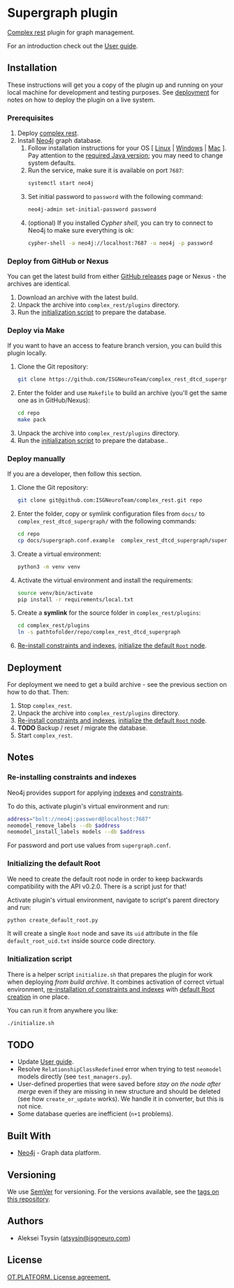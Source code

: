 # Supergraph plugin

[Complex rest](https://github.com/ISGNeuroTeam/complex_rest/tree/develop) plugin for graph management.

For an introduction check out the [User guide](docs/user-guide.md).

## Installation

These instructions will get you a copy of the plugin up and running on your local machine for development and testing purposes. See [deployment](#deployment) for notes on how to deploy the plugin on a live system.

### Prerequisites

1. Deploy [complex rest](https://github.com/ISGNeuroTeam/complex_rest).
2. Install [Neo4j](https://neo4j.com/docs/operations-manual/current/installation/) graph database.
    1. Follow installation instructions for your OS [ [Linux](https://neo4j.com/docs/operations-manual/current/installation/linux/) | [Windows](https://neo4j.com/docs/operations-manual/current/installation/windows/) | [Mac](https://neo4j.com/docs/operations-manual/current/installation/osx/) ]. Pay attention to the [required Java version](https://neo4j.com/docs/operations-manual/current/installation/requirements/#deployment-requirements-java); you may need to change system defaults.
    2. Run the service, make sure it is available on port `7687`:
        ```sh
        systemctl start neo4j
        ```
    3. Set initial password to `password` with the following command:
        ```sh
        neo4j-admin set-initial-password password
        ```
    4. (optional) If you installed *Cypher shell*, you can try to connect to Neo4j to make sure everything is ok:
        ```sh
        cypher-shell -a neo4j://localhost:7687 -u neo4j -p password
        ```

### Deploy from GitHub or Nexus

You can get the latest build from either [GitHub releases](https://github.com/ISGNeuroTeam/complex_rest_dtcd_supergraph/releases) page or Nexus - the archives are identical.

1. Download an archive with the latest build.
2. Unpack the archive into `complex_rest/plugins` directory.
3. Run the [initialization script](#initialization-script) to prepare the database.

### Deploy via Make

If you want to have an access to feature branch version, you can build this plugin locally.

1. Clone the Git repository:
    ```sh
    git clone https://github.com/ISGNeuroTeam/complex_rest_dtcd_supergraph.git repo
    ```
2. Enter the folder and use `Makefile` to build an archive (you'll get the same one as in GitHub/Nexus):
    ```sh
    cd repo
    make pack
    ```
3. Unpack the archive into `complex_rest/plugins` directory.
4. Run the [initialization script](#initialization-script) to prepare the database..

### Deploy manually

If you are a developer, then follow this section.

1. Clone the Git repository:
    ```sh
    git clone git@github.com:ISGNeuroTeam/complex_rest.git repo
    ```
2. Enter the folder, copy or symlink configuration files from `docs/` to `complex_rest_dtcd_supergraph/` with the following commands:
    ```sh
    cd repo
    cp docs/supergraph.conf.example  complex_rest_dtcd_supergraph/supergraph.conf
    ```
3. Create a virtual environment:
    ```sh
    python3 -m venv venv
    ```
4. Activate the virtual environment and install the requirements:
    ```sh
    source venv/bin/activate
    pip install -r requirements/local.txt
    ```
5. Create a **symlink** for the source folder in `complex_rest/plugins`:
    ```sh
    cd complex_rest/plugins
    ln -s pathtofolder/repo/complex_rest_dtcd_supergraph
    ```
6. [Re-install constraints and indexes](#re-installing-constraints-and-indexes), [initialize the default `Root` node](#initializing-the-default-root).

## Deployment

For deployment we need to get a build archive - see the previous section on how to do that. Then:

1. Stop `complex_rest`.
2. Unpack the archive into `complex_rest/plugins` directory.
3. [Re-install constraints and indexes](#re-installing-constraints-and-indexes), [initialize the default `Root` node](#initializing-the-default-root).
4. **TODO** Backup / reset / migrate the database.
5. Start `complex_rest`.

## Notes

### Re-installing constraints and indexes

Neo4j provides support for applying [indexes](https://neo4j.com/docs/getting-started/current/graphdb-concepts/#graphdb-indexes) and [constraints](https://neo4j.com/docs/getting-started/current/graphdb-concepts/#graphdb-constraints).

To do this, activate plugin's virtual environment and run:

```sh
address="bolt://neo4j:password@localhost:7687"
neomodel_remove_labels --db $address
neomodel_install_labels models --db $address
```

For password and port use values from `supergraph.conf`.

### Initializing the default Root

We need to create the default root node in order to keep backwards compatibility with the API v0.2.0. There is a script just for that!

Activate plugin's virtual environment, navigate to script's parent directory and run:

```sh
python create_default_root.py
```

It will create a single `Root` node and save its `uid` attribute in the file `default_root_uid.txt` inside source code directory.

### Initialization script

There is a helper script `initialize.sh` that prepares the plugin for work when deploying *from build archive*. It combines activation of correct virtual environment, [re-installation of constraints and indexes](#re-installing-constraints-and-indexes) with [default Root creation](#initializing-the-default-root) in one place.

You can run it from anywhere you like:

```sh
./initialize.sh
```

## TODO

- Update [User guide](docs/user-guide.md).
- Resolve `RelationshipClassRedefined` error when trying to test `neomodel` models directly (see `test_managers.py`).
- User-defined properties that were saved before *stay on the node after merge* even if they are missing in new structure and should be deleted (see how `create_or_update` works). We handle it in converter, but this is not nice.
- Some database queries are inefficient (`n+1` problems).

## Built With

- [Neo4j](https://neo4j.com/) - Graph data platform.

## Versioning

We use [SemVer](http://semver.org/) for versioning. For the versions available, see the [tags on this repository](https://github.com/ISGNeuroTeam/complex_rest/tags). 

## Authors

- Aleksei Tsysin (atsysin@isgneuro.com)

## License

[OT.PLATFORM. License agreement.](LICENSE.md)